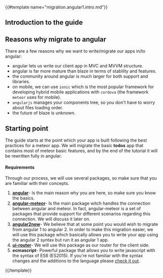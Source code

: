 {{#template name="migration.angular1.intro.md"}}

## Introduction to the guide

## Reasons why migrate to angular

There are a few reasons why we want to write/migrate our apps in/to angular:

- angular lets us write our client app in MVC and MVVM structure.
- angular is far more mature than blaze in terms of stability and features.
- the community around angular is much larger for both support and libraries.
- on mobile, we can use `ionic` which is the most popular framework for developing hybrid mobile
applications with `cordova` (the framework `meteor` uses for mobile).
- `angularjs` manages your components tree, so you don't have to worry about files loading order.
- the future of blaze is unknown.

## Starting point

The guide starts at the point which your app is built following the best practices for a meteor app.
We will migrate the basic **todos** app that contains most of meteor basic features, and by the end of the tutorial
it will be rewritten fully in angular.

#### Requirements

Through our process, we will use several packages, so make sure that you are familiar with their concepts.

1. [**angular**](https://angularjs.org/)- Is the main reason why you are here, so make sure you know the basics.
2. [**angular-meteor**](http://www.angular-meteor.com/)- Is the main package witch handles the connection between angular and meteor.
In fact, angular-meteor is a set of packages that provide support for different scenarios regarding this connection.
We will discuss it later on.
3. [**angular2now**](https://github.com/pbastowski/angular2-now)- We believe that at some point you would wish to migrate from angular 1 to angular 2.
In order to make this migration easier, we will use this package which basically allows you to write your app using the
angular 2 syntax but run it as angular 1 app.
4. [**ui-router**](https://github.com/angular-ui/ui-router)- We will use this package as our router for the client side.
5. **ecmascript**- Powerful package that allows you to write javascript with the syntax of ES6 (ES2015). If you're not
familiar with the syntax changes and the additions to the language please [check it out](https://github.com/lukehoban/es6features).

{{/template}}
